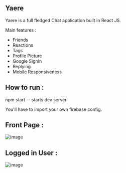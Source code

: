 ## Yaere



Yaere is a full fledged Chat application built in React JS. 

Main features :
- Friends
- Reactions
- Tags
- Profile Picture
- Google SignIn
- Replying
- Mobile Responsiveness

  
## How to run :
npm start -- starts dev server

You'll have to import your own firebase config.

## Front Page :
![image](https://github.com/user-attachments/assets/0c40ea12-03c6-4fa2-aadf-4791f5ecea1e)

## Logged in User :
![image](https://github.com/user-attachments/assets/112ca553-605a-4cfb-bc95-274435b11748)
